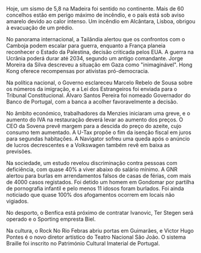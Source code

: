 Hoje, um sismo de 5,8 na Madeira foi sentido no continente. Mais de 60 concelhos estão em perigo máximo de incêndio, e o país está sob aviso amarelo devido ao calor intenso. Um incêndio em Alcântara, Lisboa, obrigou à evacuação de um prédio.

No panorama internacional, a Tailândia alertou que os confrontos com o Camboja podem escalar para guerra, enquanto a França planeia reconhecer o Estado da Palestina, decisão criticada pelos EUA. A guerra na Ucrânia poderá durar até 2034, segundo um antigo comandante. Jorge Moreira da Silva descreveu a situação em Gaza como "inimaginável". Hong Kong oferece recompensas por ativistas pró-democracia.

Na política nacional, o Governo esclareceu Marcelo Rebelo de Sousa sobre os números da imigração, e a Lei dos Estrangeiros foi enviada para o Tribunal Constitucional. Álvaro Santos Pereira foi nomeado Governador do Banco de Portugal, com a banca a acolher favoravelmente a decisão.

No âmbito económico, trabalhadores da Menzies iniciaram uma greve, e o aumento do IVA na restauração deverá levar ao aumento dos preços. O CEO da Sovena prevê margem para a descida do preço do azeite, cujo consumo tem aumentado. A U-Tax propõe o fim da isenção fiscal em juros para segundas habitações. A Navigator sofreu uma queda após o anúncio de lucros decrescentes e a Volkswagen também revê em baixa as previsões.

Na sociedade, um estudo revelou discriminação contra pessoas com deficiência, com quase 40% a viver abaixo do salário mínimo. A GNR alertou para burlas em arrendamentos falsos de casas de férias, com mais de 4000 casos registados. Foi detido um homem em Gondomar por partilha de pornografia infantil e pelo menos 11 idosos foram burlados. Foi ainda noticiado que quase 100% dos afogamentos ocorrem em locais não vigiados.

No desporto, o Benfica está próximo de contratar Ivanovic, Ter Stegen será operado e o Sporting empresta Biel.

Na cultura, o Rock No Rio Febras abriu portas em Guimarães, e Victor Hugo Pontes é o novo diretor artístico do Teatro Nacional São João. O sistema Braille foi inscrito no Património Cultural Imaterial de Portugal.